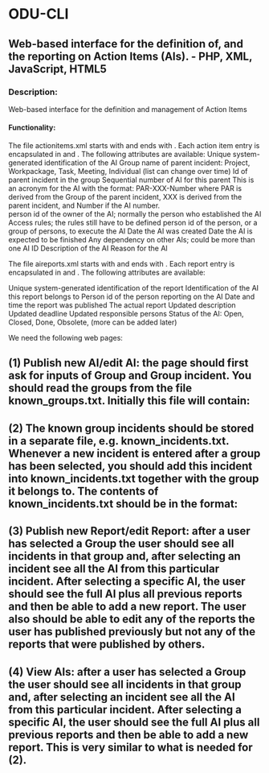 # ODU-CLI
## Web-based interface for the definition of, and the reporting on Action Items (AIs). - PHP, XML, JavaScript, HTML5

### Description: 
Web-based interface for the definition and management of Action Items

#### Functionality:
The file actionitems.xml starts with <ACTIONITEMS> and ends with </ACTIONITEMS>. Each action item entry is encapsulated in <Actionitem> and </Actionitem>. The following attributes are available:
<ID> Unique system-generated identification of the AI
<GROUP> Group name of parent incident: Project, Workpackage, Task, Meeting, Individual (list can change over time)
<PID>Id of parent incident in the group
<NUMBER> Sequential number of AI for this parent
<AIACRO> This is an acronym for the AI with the format: PAR-XXX-Number where PAR is derived from the Group of the parent incident, XXX is derived from the parent incident, and Number if the AI number.  
<OWNER> person id of the owner of the AI; normally the person who established the AI
<ACCESS> Access rules; the rules still have to be defined
<RESPONSIBLE> person id of the person, or a group of persons, to execute the AI
<CREATED> Date the AI was created
<DEADLINE> Date the AI is expected to be finished
<DEPENDENCY> Any dependency on other AIs; could be more than one AI ID
<DESCRIPTION> Description of the AI
<RATIONALE> Reason for the AI


The file aireports.xml starts with <AIREPORTS> and ends with </AIREPORTS>. Each report entry is encapsulated in <Aireeport> and </Aireport>. The following attributes are available:

<ID> Unique system-generated identification of the report
<AIID> Identification of the AI this report belongs to
<OWNER> Person id of the person reporting on the AI
<DATE> Date and time the report was published
<REPORT> The actual report
<NDESCRIPTION> Updated description
<NDEADLINE> Updated deadline
<NRESPONSIBLE> Updated responsible persons
<STATUS> Status of the AI: Open, Closed, Done, Obsolete, (more can be added later) 


We need the following web pages:

(1) Publish new AI/edit AI: the page should first ask for inputs of Group and Group incident. You should read the groups from the file known_groups.txt. Initially this file will contain:
------
(2) The known group incidents should be stored in a separate file, e.g. known_incidents.txt. Whenever a new incident is entered after a group has been selected, you should add this incident into known_incidents.txt together with the group it belongs to. The contents of known_incidents.txt should be in the format:
------
(3) Publish new Report/edit Report: after a user has selected a Group the user should see all incidents in that group and, after selecting an incident see all the AI from this particular incident. After selecting a specific AI, the user should see the full AI plus all previous reports and then be able to add a new report. The user also should be able to edit any of the reports the user has published previously but not any of the reports that were published by others.
------
(4) View AIs: after a user has selected a Group the user should see all incidents in that group and, after selecting an incident see all the AI from this particular incident. After selecting a specific AI, the user should see the full AI plus all previous reports and then be able to add a new report. This is very similar to what is needed for (2).
------